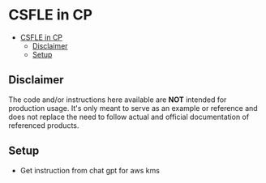 # CSFLE in CP

- [CSFLE in CP](#csfle-in-cp)
  - [Disclaimer](#disclaimer)
  - [Setup](#setup)

## Disclaimer

The code and/or instructions here available are **NOT** intended for production usage. 
It's only meant to serve as an example or reference and does not replace the need to follow actual and official documentation of referenced products.

## Setup

- Get instruction from chat gpt for aws kms
